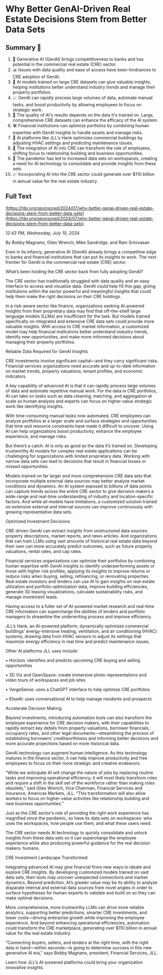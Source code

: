 # Why Better GenAI-Driven Real Estate Decisions Stem from Better Data Sets

## Summary 🤖

1. 🧠 Generative AI (GenAI) brings competitiveness to banks and has potential in the commercial real estate (CRE) sector. 
2. 📊 Issues with data quality and ease of access have been hindrances to CRE adoption of GenAI. 
3. 💼 AI models trained on large CRE datasets can give valuable insights, helping institutions better understand industry trends and manage their property portfolios.
4. 📈 GenAI can rapidly process large volumes of data, automate manual tasks, and boost productivity by allowing employees to focus on strategic work.
5. 💾 The quality of AI's results depends on the data it's trained on. Large, comprehensive CRE datasets can enhance the efficacy of the AI system.
6. 🛠️ Financial institutions can optimize portfolios by combining human expertise with GenAI insights to handle assets and manage risks.
7. 🏢 AI platforms like JLL's Hank optimizes commercial buildings by adjusting HVAC settings and predicting maintenance issues.
8. 👥 The integration of AI into CRE can transform the role of employees, shifting focus to relationship building and business opportunities.
9. 🔄 The pandemic has led to increased data sets on workspaces, creating a need for AI technology to consolidate and provide insights from these sets.
10. 📈 Incorporating AI into the CRE sector could generate over $110 billion in annual value for the real estate industry.

## Full Text

[https://hbr.org/sponsored/2024/07/why-better-genai-driven-real-estate-decisions-stem-from-better-data-sets](https://hbr.org/sponsored/2024/07/why-better-genai-driven-real-estate-decisions-stem-from-better-data-sets)

*12:43 PM, Wednesday, July 10, 2024*

By Bobby Magnano, Giles Wrench, Mike Sandridge, and Ram Srinivasan

Even in its infancy, generative AI (GenAI) already brings a competitive edge to banks and financial institutions that can put its insights to work. The next frontier for GenAI is the commercial real estate (CRE) sector.

What’s been holding the CRE sector back from fully adopting GenAI?

The CRE sector has traditionally struggled with data quality and an easy interface to access and visualize data. GenAI could help fill this gap, giving institutions within the sector powerful and meaningful insights that could help them make the right decisions on their CRE holdings.

In a risk-aware sector like finance, organizations seeking AI-powered insights from their proprietary data may find that off-the-shelf large language models (LLMs) are insufficient for the task. But models trained specifically on integrated and extensive CRE data sets could provide more valuable insights. With access to CRE market information, a customized model may help financial institutions better understand industry trends, identify new opportunities, and make more-informed decisions about managing their property portfolios.

Reliable Data Required for GenAI Insights

CRE investments involve significant capital—and they carry significant risks. Financial services organizations need accurate and up-to-date information on market trends, property valuations, tenant profiles, and economic indicators.

A key capability of advanced AI is that it can rapidly process large volumes of data and automate repetitive manual work. For the data in CRE portfolios, AI can take on tasks such as data cleaning, matching, and aggregation at scale so human analysts and experts can focus on higher-value strategic work like identifying insights.

With time-consuming manual tasks now automated, CRE employees can analyze portfolios at a larger scale and surface strategies and opportunities that time and resource constraints have made it difficult to uncover. Using AI can help organizations boost productivity, enhance the employee experience, and manage risks.

But there’s a catch: AI is only as good as the data it’s trained on. Developing trustworthy AI models for complex real estate applications can be challenging for organizations with limited proprietary data. Working with narrow data sets can lead to decisions that result in financial losses or missed opportunities.

Models trained on far larger and more comprehensive CRE data sets that incorporate multiple external data sources may better analyze market conditions and dynamics. An AI system exposed to billions of data points can capture trends across the entire CRE sector to give decision makers a wide-range and real-time understanding of industry and location-specific factors. And while all models have limitations, a customized solution trained on extensive external and internal sources can improve continuously with growing representative data sets.

Optimized Investment Decisions

CRE-driven GenAI can extract insights from unstructured data sources: property descriptions, market reports, and news articles. And organizations that can train LLMs using vast amounts of historical real estate data beyond their own can more accurately predict outcomes, such as future property valuations, rental rates, and cap rates.

Financial services organizations can optimize their portfolios by combining human expertise with GenAI insights to identify underperforming assets or those with higher risk profiles, applying its insights to improve returns or reduce risks when buying, selling, refinancing, or renovating properties. Real estate investors and lenders can use AI to gain insights on real-estate utilization and portfolio optimization data, improve building efficiencies, generate 3D leasing visualizations, calculate sustainability risks, and manage investment leads.

Having access to a fuller set of AI-powered market research and real-time CRE information can supercharge the abilities of lenders and portfolio managers to streamline the underwriting process and improve efficiency.

JLL’s Hank, an AI-powered platform, dynamically optimizes commercial buildings’ energy-intensive heating, ventilation, and air conditioning (HVAC) systems, drawing data from HVAC sensors to adjust its settings that maximize energy efficiency in real time and predict maintenance issues.

Other AI platforms JLL uses include:

• Horizon: identifies and predicts upcoming CRE buying and selling opportunities

• 3D Viz and OpenSpace: create immersive photo representations and video tours of workspaces and job sites

• VergeSense: uses a ChatGPT interface to help optimize CRE portfolios

• EliseAI: uses conversational AI to help manage residents and prospects

Accelerate Decision Making

Beyond investments, introducing automation tools can also transform the employee experience for CRE decision makers, with their capabilities to rapidly extract key details from property valuations, borrower financials, occupancy rates, and other legal documents—streamlining the process of establishing borrowers’ creditworthiness and informing better decisions and more accurate projections based on more historical data.

GenAI technology can augment human intelligence. As this technology matures in the finance sector, it can help improve productivity and free employees to focus on their more strategic and creative endeavors.

“While we anticipate AI will change the nature of jobs by replacing routine tasks and improving operational efficiency, it will most likely transform roles and require a shift in the skill set of the workforce rather than making roles obsolete,” said Giles Wrench, Vice Chairman, Financial Services and Insurance, Americas Markets, JLL. “This transformation will also allow workers to focus on higher-value activities like relationship building and new business opportunities.”

Just as the CRE sector’s role of providing the right work experience has magnified since the pandemic, so have its data sets on workspaces: who uses the workspaces, how people use them, and what these users need.

The CRE sector needs AI technology to quickly consolidate and unlock insights from these data sets so it can supercharge the employee experience while also producing powerful guidance for the real decision makers: humans.

CRE Investment Landscape Transformed

Integrating advanced AI may give financial firms new ways to ideate and explore CRE insights. By developing customized models trained on vast data sets, their tools may uncover unexpected connections and market dynamics. Beyond prediction, AI’s greater value may be its ability to analyze disparate internal and external data sources from novel angles in order to surface hypotheses for human experts to validate and build on so they can make optimal decisions.

More comprehensive, more trustworthy LLMs can drive more reliable analytics, supporting better predictions, smarter CRE investments, and lower costs—driving enterprise growth while improving the employee experience. And beyond enhancing operational efficiencies, automation could transform the CRE marketplace, generating over $110 billion in annual value for the real estate industry.

“Connecting buyers, sellers, and lenders at the right time, with the right data in hand—within seconds—is going to determine success in this new generative AI era,” says Bobby Magnano, president, Financial Services, JLL.

Learn how JLL’s AI-powered platforms could bring your organization innovative insights.


